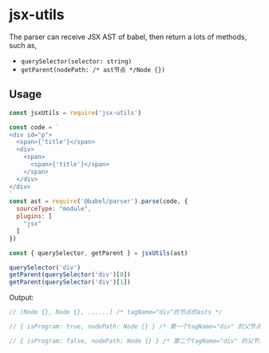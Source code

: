 # jsx-utils
The parser can receive JSX AST of babel, then return a lots of methods, 
such as,
- `querySelector(selector: string)`
- `getParent(nodePath: /* ast节点 */Node {})`


## Usage
```js
const jsxUtils = require('jsx-utils')

const code = `
<div id="p">
  <span>{'title'}</span>
  <div>
    <span>
      <span>{'title'}</span>
    </span>
  </div>
</div>
`
const ast = require('@babel/parser').parse(code, {
  sourceType: "module",
  plugins: [
    "jsx"
  ]
})

const { querySelector, getParent } = jsxUtils(ast)

querySelector('div')
getParent(querySelector('div')[0])
getParent(querySelector('div')[1])

```

Output:
```js
// [Node {}, Node {}, ......] /* tagName="div"的节点的asts */

// { isProgram: true, nodePath: Node {} } /* 第一个tagName="div" 的父节点的asts */

// { isProgram: false, nodePath: Node {} } /* 第二个tagName="div" 的父节点的asts */
```
